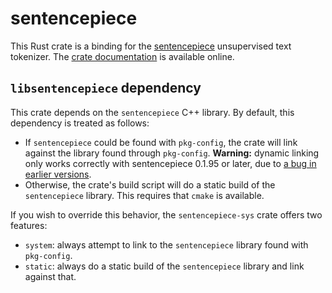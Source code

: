 # sentencepiece

This Rust crate is a binding for the
[sentencepiece](https://github.com/google/sentencepiece) unsupervised
text tokenizer. The [crate
documentation](https://rustdoc.danieldk.eu/sentencepiece) is available
online.

## `libsentencepiece` dependency

This crate depends on the `sentencepiece` C++ library. By default,
this dependency is treated as follows:

* If `sentencepiece` could be found with `pkg-config`, the crate will
  link against the library found through `pkg-config`. **Warning:**
  dynamic linking only works correctly with sentencepiece 0.1.95
  or later, due to
  [a bug in earlier versions](https://github.com/google/sentencepiece/issues/579).
* Otherwise, the crate's build script will do a static build of the
  `sentencepiece` library. This requires that `cmake` is available.

If you wish to override this behavior, the `sentencepiece-sys` crate
offers two features:

* `system`: always attempt to link to the `sentencepiece` library
  found with `pkg-config`.
* `static`: always do a static build of the `sentencepiece` library
  and link against that.
